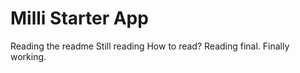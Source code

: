  # Milli Starter App
 Reading the readme
Still reading
How to read?
Reading final.
Finally working.

